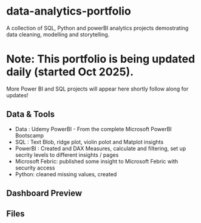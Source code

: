 # data-analytics-portfolio
A collection of SQL, Python and powerBI analytics projects demostrating data cleaning, modelling and storytelling.

# Note: This portfolio is being updated daily (started Oct 2025).
More Power BI and SQL projects will appear here shortly follow along for updates!

## Data & Tools
- Data : Udemy PowerBI  - From the complete Microsoft PowerBI Bootscamp
- SQL : Text Blob, ridge plot, violin polot and Matplot insights
- PowerBI : Created and DAX Measures, calculate and filtering, set up secrity levels to different insights / pages
- Microsoft Febric: published some insight to Microsoft Febric with security access
- Python: cleaned missing values, created

## Dashboard Preview

## Files
